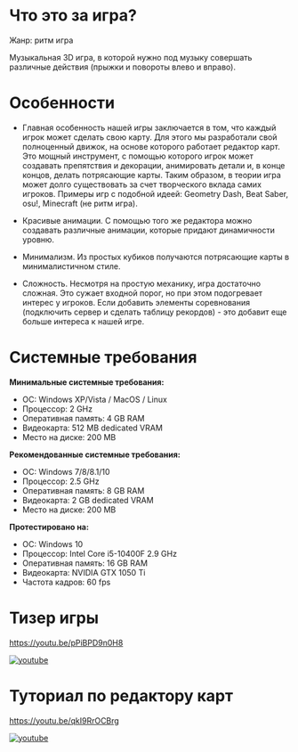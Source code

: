 # Что это за игра?
Жанр: ритм игра

Музыкальная 3D игра, в которой нужно под музыку совершать различные действия (прыжки и повороты влево и вправо).

# Особенности
- Главная особенность нашей игры заключается в том, что каждый игрок может сделать свою карту. Для этого мы разработали свой полноценный движок, на основе которого работает редактор карт. Это мощный инструмент, с помощью которого игрок может создавать препятствия и декорации, анимировать детали и, в конце концов, делать потрясающие карты.
Таким образом, в теории игра может долго существовать за счет творческого вклада самих игроков.
Примеры игр с подобной идеей: Geometry Dash, Beat Saber, osu!, Minecraft (не ритм игра). 

- Красивые анимации. С помощью того же редактора можно создавать различные анимации, которые придают динамичности уровню.

- Минимализм. Из простых кубиков получаются потрясающие карты в минималистичном стиле.

- Сложность. Несмотря на простую механику, игра достаточно сложная. Это сужает входной порог, но при этом подогревает интерес у игроков. Если добавить элементы соревнования (подключить сервер и сделать таблицу рекордов) - это добавит еще больше интереса к нашей игре.

# Системные требования

**Минимальные системные требования:**

- ОС: Windows XP/Vista / MacOS / Linux
- Процессор: 2 GHz
- Оперативная память: 4 GB RAM
- Видеокарта: 512 MB dedicated VRAM
- Место на диске: 200 MB

**Рекомендованные системные требования:**

- ОС: Windows 7/8/8.1/10
- Процессор: 2.5 GHz
- Оперативная память: 8 GB RAM
- Видеокарта: 2 GB dedicated VRAM
- Место на диске: 200 MB

**Протестировано на:**

- ОС: Windows 10
- Процессор: Intel Core i5-10400F 2.9 GHz
- Оперативная память: 16 GB RAM
- Видеокарта: NVIDIA GTX 1050 Ti
- Частота кадров: 60 fps

# Тизер игры
https://youtu.be/pPiBPD9n0H8

[![youtube](https://user-images.githubusercontent.com/58062046/176923983-2d5aec71-71f7-40ca-b938-43ec4788e282.jpg)](https://youtu.be/pPiBPD9n0H8)

# Туториал по редактору карт
https://youtu.be/qkI9RrOCBrg

[![youtube](https://user-images.githubusercontent.com/58062046/176924612-c95de300-7a4f-41d7-b65e-e62995a2bd2b.jpg)](https://youtu.be/qkI9RrOCBrg)
